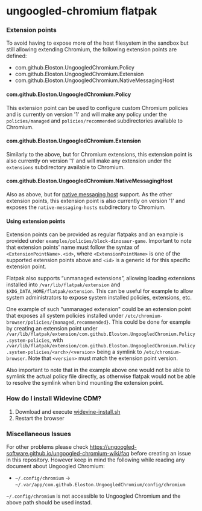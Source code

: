 # ungoogled-chromium flatpak

### Extension points

To avoid having to expose more of the host filesystem in the sandbox but still
allowing extending Chromium, the following extension points are defined:
- com.github.Eloston.UngoogledChromium.Policy
- com.github.Eloston.UngoogledChromium.Extension
- com.github.Eloston.UngoogledChromium.NativeMessagingHost

#### com.github.Eloston.UngoogledChromium.Policy

This extension point can be used to configure custom Chromium policies and is
currently on version '1' and will make any policy under the `policies/managed` and
`policies/recommended` subdirectories available to Chromium.

#### com.github.Eloston.UngoogledChromium.Extension

Similarly to the above, but for Chromium extensions, this extension point is
also currently on version '1' and will make any extension under the `extensions`
subdirectory available to Chromium.

#### com.github.Eloston.UngoogledChromium.NativeMessagingHost

Also as above, but for [native messaging host](https://developer.chrome.com/docs/apps/nativeMessaging/)
support. As the other extension points, this extension point is also currently
on version '1' and exposes the `native-messaging-hosts` subdirectory to Chromium.

#### Using extension points

Extension points can be provided as regular flatpaks and an example is provided
under `examples/policies/block-dinosaur-game`. Important to note that extension points'
name must follow the syntax of `<ExtensionPointName>.<id>`, where `<ExtensionPointName>`
is one of the supported extension points above and `<id>` is a generic id for this
specific extension point.

Flatpak also supports “unmanaged extensions”, allowing loading extensions installed
into `/var/lib/flatpak/extension` and `$XDG_DATA_HOME/flatpak/extension`.
This can be useful for example to allow system administrators to expose system installed
policies, extensions, etc.

One example of such "unmanaged extension" could be an extension point that exposes
all system policies installed under `/etc/chromium-browser/policies/{managed,recommended}`.
This could be done for example by creating an extension point under
`/var/lib/flatpak/extension/com.github.Eloston.UngoogledChromium.Policy.system-policies`, with
`/var/lib/flatpak/extension/com.github.Eloston.UngoogledChromium.Policy.system-policies/<arch>/<version>`
being a symlink to `/etc/chromium-browser`. Note that `<version>` must match the
extension point version.

Also important to note that in the example above one would not be able to symlink the
actual policy file directly, as otherwise flatpak would not be able to resolve the
symlink when bind mounting the extension point.

### How do I install Widevine CDM?
	
1. Download and execute [widevine-install.sh](https://github.com/flathub/com.github.Eloston.UngoogledChromium/raw/master/widevine-install.sh)
2. Restart the browser

### Miscellaneous Issues

For other problems please check https://ungoogled-software.github.io/ungoogled-chromium-wiki/faq
before creating an issue in this repository. However keep in mind the following while
reading any document about Ungoogled Chromium:

* `~/.config/chromium` -> `~/.var/app/com.github.Eloston.UngoogledChromium/config/chromium`

`~/.config/chromium` is not accessible to Ungoogled Chromium and the above path should be used
instad.
